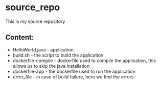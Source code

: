 # source_repo

This is my source repository

## Content:

 - HelloWorld.java - application
 - build.sh - the script to build the application
 - dockerfile-compile - dockerfile used to compile the application, this allows us to skip the java installation
 - dockerfile-app - the dockerfile used to run the application
 - error_file - in case of build failure, here we find the errors
